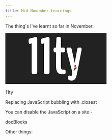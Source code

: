 ```yaml
---
title: Mid-November Learnings
---
```


The thing's I've learnt so far in November: 

![Eleventy logo](images/11ty.png)

11ty

Replacing JavaScript bubbling with .closest

You can disable the JavaScript on a site - 

docBlocks

Other things: 
